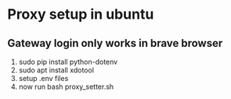 # Proxy setup in ubuntu
## Gateway login only works in brave browser

1) sudo pip install python-dotenv
2) sudo apt install xdotool
3) setup .env files
4) now run bash proxy_setter.sh

